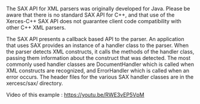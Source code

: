 	
The SAX API for XML parsers was originally developed for Java. Please be aware that there is no standard SAX API for C++, 
and that use of the Xerces-C++ SAX API does not guarantee client code compatibility with other C++ XML parsers.

The SAX API presents a callback based API to the parser. An application that uses SAX provides an instance of a handler 
class to the parser. When the parser detects XML constructs, it calls the methods of the handler class, passing them 
information about the construct that was detected. The most commonly used handler classes are DocumentHandler which is 
called when XML constructs are recognized, and ErrorHandler which is called when an error occurs. The header files for 
the various SAX handler classes are in the xercesc/sax/ directory.

Video of this example : https://youtu.be/RWE3vEP5VpM
